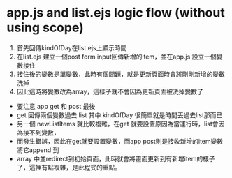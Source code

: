 # app.js and list.ejs logic flow (without using scope)
1. 首先回傳kindOfDay在list.ejs上顯示時間
2. 在list.ejs 建立一個post form input回傳新增的item，並在app.js 設立一個變數接住
3. 接住後的變數是單變數，此時有個問題，就是更新頁面時會將剛剛新增的變數洗掉
4. 因此這時將變數改為array，這樣子就不會因為更新頁面被洗掉變數了

* 要注意 app get 和 post 最後
* get 回傳兩個變數過去 list 其中 kindOfDay 很簡單就是時間丟過去list那而已
* 另一個 newListItems 就比較複雜，在get 就要設置原因為當運行時，list會因為接不到變數，
* 而發生錯誤，因此在get就要設置變數，而app post則是接收新增的item變數將它append 到
* array 中並redirect到初始頁面，此時就會將畫面更新到有新增item的樣子了，這裡有點複雜，是此程式的重點。
